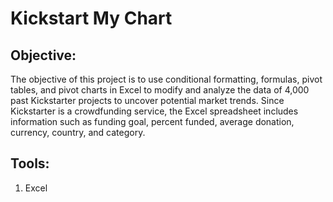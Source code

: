 # Kickstart My Chart

## **Objective:**
The objective of this project is to use conditional formatting, formulas, pivot tables, and pivot charts in Excel to modify and analyze the data of 4,000 past Kickstarter projects to uncover potential market trends. Since Kickstarter is a crowdfunding service, the Excel spreadsheet includes information such as funding goal, percent funded, average donation, currency, country, and category. 

## **Tools:**
1. Excel
